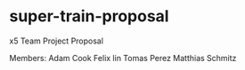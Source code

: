 # super-train-proposal
x5 Team Project Proposal

Members:
Adam Cook
Felix lin
Tomas Perez
Matthias Schmitz
